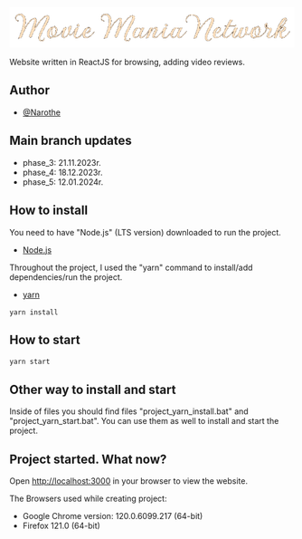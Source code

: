 ![Movie Mania Network](./src/components/assets/logos/full_logo.png)

Website written in ReactJS for browsing, adding video reviews.

## Author

- [@Narothe](https://github.com/Narothe)

## Main branch updates

- phase_3: 21.11.2023r.
- phase_4: 18.12.2023r.
- phase_5: 12.01.2024r.


## How to install

You need to have "Node.js" (LTS version) downloaded to run the project.

 - [Node.js](https://nodejs.org/en)
 
Throughout the project, I used the "yarn" command to install/add dependencies/run the project. 

- [yarn](https://classic.yarnpkg.com/lang/en/docs/install/#windows-stable)

```
yarn install
```

## How to start

```
yarn start
```

## Other way to install and start

Inside of files you should find files "project_yarn_install.bat" and "project_yarn_start.bat". You can use them as well to install and start the project.

## Project started. What now?

Open [http://localhost:3000]( http://localhost:3000) in your browser to view the website.

The Browsers used while creating project: 
- Google Chrome version: 120.0.6099.217 (64-bit)
- Firefox 121.0 (64-bit)

